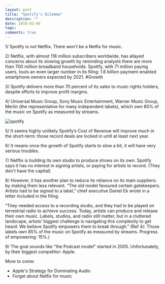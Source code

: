 ```yaml
---
layout: post
title: "Spotify's Dilemma"
description: ""
date: 2018-03-04
tags: 
comments: true
---
```


1/ Spotify is not Netflix. There won't be a Netfix for music.
 
2/ Netflix, with almost 118 million subscribers worldwide, has allayed concerns about its slowing growth by reminding analysts there are more than 700 million broadband households. Spotify, with 71 million paying users, touts an even larger number in its filing: 1.6 billion payment-enabled smartphone owners expected by 2021. #Growth
 
3/ Spotify delivers more than 70 percent of its sales to music rights holders, despite efforts to improve profit margins.

4/ Universal Music Group, Sony Music Entertainment, Warner Music Group, Merlin (the representative for many independent labels), which own 85% of the music on Spotify as measured by streams.

![spotify](https://stratechery.com/wp-content/uploads/2018/03/Screen-Shot-2018-03-05-at-10.11.01-PM-768x653.png)


5/ It seems highly unlikely Spotify’s Cost of Revenue will improve much in the short-term: those record deals are locked in until at least next year.

6/ It means once the growth of Spotify starts to slow a bit, it will have very serious troubles.

 
7/ Netflix is building its own studio to produce shows on its own. Spotify says it has no interest in signing artists, or paying for artists to record. (They don't have the capital)

 
8/ However, it has another plan to reduce its reliance on its main suppliers: by making them less relevant. “The old model favoured certain gatekeepers. Artists had to be signed to a label,” chief executive Daniel Ek wrote in a letter included in the filing. 

“They needed access to a recording studio, and they had to be played on terrestrial radio to achieve success. Today, artists can produce and release their own music. Labels, studios, and radio still matter, but in a cluttered landscape, artists’ biggest challenge is navigating this complexity to get heard. We believe Spotify empowers them to break through.” (Ref 4/: Those labels own 85% of the music on Spotify as measured by streams. Progress of empowering: 15%.)

9/ The goal sounds like "the Podcast model" started in 2005. Unfortunately, by their biggest competitor: Apple. 

More to come: 

* Apple's Strategy for Dominating Audio
* Forget about Netfix for music
